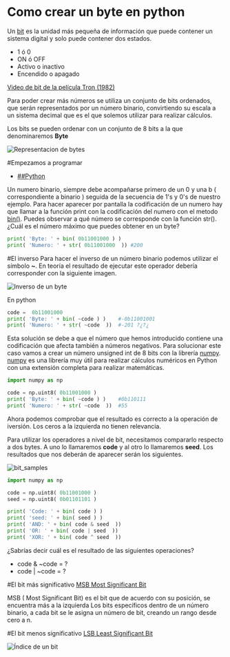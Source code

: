 # Como crear un byte en python

Un [bit](https://es.wikipedia.org/wiki/Bit) es la unidad más pequeña de información que puede contener un sistema digital y solo puede contener dos estados.

- 1 ó 0
- ON ó OFF
- Activo o inactivo
- Encendido o apagado


[Video de bit de la película Tron (1982) ](https://www.youtube.com/watch?v=2OgWHeQ0UlY)


Para poder crear más números se utiliza un conjunto de bits ordenados, que serán representados por un número binario, convirtiendo su escala a un sistema decimal que es el que solemos utilizar para realizar cálculos.


Los bits se pueden ordenar con un conjunto de 8 bits a la que denominaremos **Byte** 

![Representacion de bytes](/src/SampleByte.jpg)

#Empezamos a programar

- [##Python](https://repl.it/languages/python3) 

Un numero binario, siempre debe acompañarse primero de un 0 y una b ( correspondiente a binario ) seguida de la secuencia de 1's y 0's de nuestro ejemplo.
Para hacer aparecer por pantalla la codificación de un numero hay que llamar a la función print con la codificación del numero con el metodo [bin()](https://wiki.python.org/moin/BitManipulation). Puedes observar a qué número se corresponde con la función str(). ¿Cuál es el número máximo que puedes obtener en un byte?

```python
print( 'Byte: ' + bin( 0b11001000 ) )
print( 'Numero: ' + str( 0b11001000  ))	#200
```
#El inverso
Para hacer el inverso de un número binario podemos utilizar el símbolo **~**. En teoría el resultado de ejecutar este operador debería corresponder con la siguiente imagen.

![Inverso de un byte](/src/SampleByte.jpg)

En python 
```python
code =  0b11001000
print( 'Byte: ' + bin( ~code ) )	#-0b11001001
print( 'Numero: ' + str( ~code  )) 	#-201 ?¿?¿
```

Esta solución se debe a que el número que hemos introducido contiene una codificación que afecta también a números negativos. Para solucionar este caso vamos a crear un número unsigned int de 8 bits con la librería [numpy](https://numpy.org/). [numpy](https://numpy.org/) es una librería muy útil para realizar cálculos numéricos en Python con una extensión completa para realizar matemáticas.


```python
import numpy as np

code = np.uint8( 0b11001000 )
print( 'Byte: ' + bin( ~code ) )	#0b110111
print( 'Numero: ' + str( ~code  ))	#55
```

Ahora podemos comprobar que el resultado es correcto a la operación de iversión. Los ceros a la izquierda no tienen relevancia.

Para utilizar los operadores a nivel de bit, necesitamos compararlo respecto a dos bytes. A uno lo llamaremos **code** y al otro lo llamaremos **seed**. Los resultados que nos deberán de aparecer serán los siguientes.

![bit_samples](/src/truthTable.jpg)

```python
import numpy as np

code = np.uint8( 0b11001000 )
seed = np.uint8( 0b01101101 )

print( 'Code: ' + bin( code ) )
print( 'seed: ' + bin( seed ) )
print( 'AND: ' + bin( code & seed  ))
print( 'OR: ' + bin( code | seed  ))
print( 'XOR: ' + bin( code ^ seed  ))
```

¿Sabrías decir cuál es el resultado de las siguientes operaciones?

- code & \~code = ?
- code | \~code = ?


#El bit más significativo [MSB Most Significant Bit](https://es.wikipedia.org/wiki/Bit_m%C3%A1s_significativo)

MSB ( Most Significant Bit) es el bit que de acuerdo con su posición, se encuentra más a la izquierda
Los bits específicos dentro de un número binario, a cada bit se le asigna un número de bit, creando un rango desde cero a n.

#El bit menos significativo [LSB Least Significant Bit](https://es.wikipedia.org/wiki/Bit_menos_significativo)


![Índice de un bit](src/IndexSampleByte.jpg)


